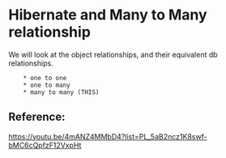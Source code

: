 # Hibernate and Many to Many relationship

We will look at the object relationships, and their equivalent db relationships.
        
        * one to one 
        * one to many	
        * many to many (THIS)

## Reference:
https://youtu.be/4mANZ4MMbD4?list=PL_5aB2ncz1K8swf-bMC6cQpfzF12VxpHt
